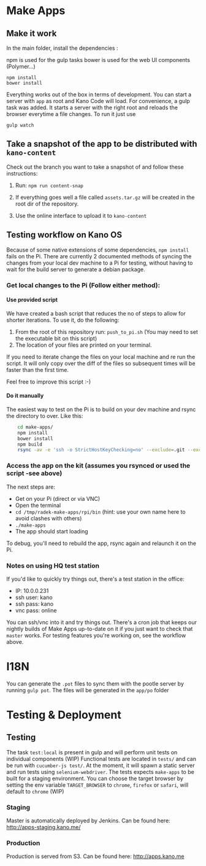 # Make Apps

## Make it work

In the main folder, install the dependencies :

npm is used for the gulp tasks
bower is used for the web UI components (Polymer...)

```shell
npm install
bower install
```

Everything works out of the box in terms of development. You can start a server with `app` as root and Kano Code will load.
For convenience, a gulp task was added. It starts a server with the right root and reloads the browser everytime a file changes.
To run it just use

```shell
gulp watch
```

## Take a snapshot of the app to be distributed with `kano-content`
Check out the branch you want to take a snapshot of and follow these instructions:

1. Run: `npm run content-snap`

2. If everything goes well a file called `assets.tar.gz` will be created in the root dir of the repository.
3. Use the online interface to upload it to `kano-content`

## Testing workflow on Kano OS

Because of some native extensions of some dependencies, `npm install`
fails on the Pi. There are currently 2 documented methods of syncing the
changes from your local dev machine to a Pi for testing, without having to
wait for the build server to generate a debian package.

### Get local changes to the Pi (Follow either method):
#### Use provided script
We have created a bash script that reduces the no of steps to allow for
shorter iterations. To use it, do the following:
1. From the root of this repository run: `push_to_pi.sh`
(You may need to set the executable bit on this script)
2. The location of your files are printed on your terminal.

If you need to iterate change the files on your local machine and re run the
script. It will only copy over the diff of the files so subsequent times will
be faster than the first time.

Feel free to improve this script :-)


#### Do it manually
The easiest way to test on the Pi is to build on
your dev machine and rsync the directory to over. Like this:

```bash
    cd make-apps/
    npm install
    bower install
    npm build
    rsync -av -e 'ssh -o StrictHostKeyChecking=no' --exclude=.git --exclude=node_modules . "kano@10.0.0.231:/tmp/radek-make-apps"
```

### Access the app on the kit (assumes you rsynced or used the script -see above)
The next steps are:

* Get on your Pi (direct or via VNC)
* Open the terminal
* `cd /tmp/radek-make-apps/rpi/bin` (hint: use your own name here to avoid clashes with others)
* `./make-apps`
* The app should start loading

To debug, you'll need to rebuild the app, rsync again and relaunch it on the Pi.

### Notes on using HQ test station

If you'd like to quickly try things out, there's a test station in the office:

* IP: 10.0.0.231
* ssh user: kano
* ssh pass: kano
* vnc pass: online

You can ssh/vnc into it and try things out. There's a cron job that keeps our nightly
builds of Make Apps up-to-date on it if you just want to check that `master` works.
For testing features you're working on, see the workflow above.

# I18N

You can generate the `.pot` files to sync them with the pootle server by running `gulp pot`. The files will be generated in the `app/po` folder

# Testing & Deployment

## Testing

The task `test:local` is present in gulp and will perform unit tests on individual components (WIP)
Functional tests are located in `tests/` and can be run with `cucumber-js test/`. At the moment, it will spawn a static server and run tests using `selenium-webdriver`. The tests expects `make-apps` to be built for a staging environment.
You can choose the target browser by setting the env variable `TARGET_BROWSER` to `chrome`, `firefox` or `safari`, will default to `chrome` (WIP)

### Staging

Master is automatically deployed by Jenkins. Can be found here: http://apps-staging.kano.me/

### Production

Production is served from S3. Can be found here: http://apps.kano.me

